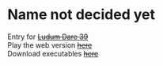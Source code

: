 # Name not decided yet  
Entry for [~~Ludum Dare 39~~](https://ldjam.com/events/ludum-dare/39/$36076)  
Play the web version [~~here~~](https://aggrathon.github.io/LudumDare39/)  
Download executables [~~here~~](https://github.com/Aggrathon/LudumDare39/releases)
